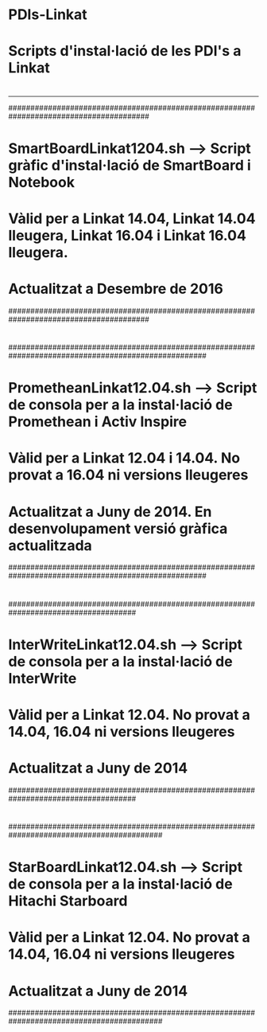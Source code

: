# PDIs-Linkat
#
# Scripts d'instal·lació de les PDI's a Linkat
#
#
----------------------------------------------------------------------------------------
########################################################################################
# SmartBoardLinkat1204.sh  --> Script gràfic d'instal·lació de SmartBoard i Notebook
# Vàlid per a Linkat 14.04, Linkat 14.04 lleugera, Linkat 16.04 i Linkat 16.04 lleugera.
# Actualitzat a Desembre de 2016
########################################################################################
#
#####################################################################################################
# PrometheanLinkat12.04.sh  --> Script de consola per a la instal·lació de Promethean i Activ Inspire
# Vàlid per a Linkat 12.04 i 14.04. No provat a 16.04 ni versions lleugeres
# Actualitzat a Juny de 2014. En desenvolupament versió gràfica actualitzada
#####################################################################################################
#
#####################################################################################
# InterWriteLinkat12.04.sh  --> Script de consola per a la instal·lació de InterWrite
# Vàlid per a Linkat 12.04. No provat a 14.04, 16.04 ni versions lleugeres
# Actualitzat a Juny de 2014
#####################################################################################
#
###########################################################################################
# StarBoardLinkat12.04.sh  --> Script de consola per a la instal·lació de Hitachi Starboard
# Vàlid per a Linkat 12.04. No provat a 14.04, 16.04 ni versions lleugeres
# Actualitzat a Juny de 2014
###########################################################################################
#
#
